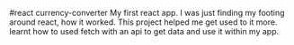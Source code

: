 #react currency-converter
My first react app. I was just finding my footing around react, how it worked. This project helped me get used to it more. learnt how to used fetch with an api to get data and use it within my app.
